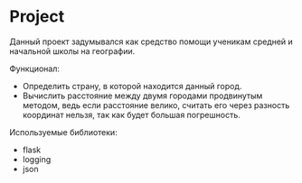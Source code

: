 # Project

Данный проект задумывался как средство помощи ученикам средней и начальной школы
на географии.

Функционал:
- Определить страну, в которой находится данный город.
- Вычислить расстояние между двумя городами продвинутым методом, ведь если расстояние велико,
считать его через разность координат нельзя, так как будет большая погрешность.

Используемые библиотеки:
- flask
- logging
- json